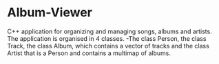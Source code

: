 # Album-Viewer
C++ application for organizing and managing songs, albums and artists.
The application is organised in 4 classes.
-The class Person, the class Track, the class Album, which contains a vector of tracks and the class Artist that is a Person and contains a multimap of albums.

